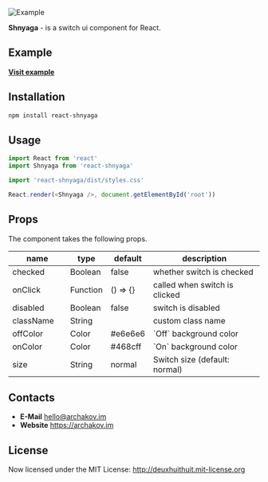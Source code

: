 ![Example](http://archakov.im/uploads/react-shnyaga-1.gif)

**Shnyaga** - is a switch ui component for React.

## Example
**[Visit example](https://htmlpreview.github.io/?https://github.com/Archakov06/react-shnyaga/blob/master/example/dist/index.html)**

## Installation
```bash
npm install react-shnyaga
```

## Usage
```js
import React from 'react'
import Shnyaga from 'react-shnyaga'

import 'react-shnyaga/dist/styles.css'

React.render(<Shnyaga />, document.getElementById('root'))
```

## Props
The component takes the following props.

<table class="table table-bordered table-striped">
    <thead>
    <tr>
        <th style="width: 100px;">name</th>
        <th style="width: 50px;">type</th>
        <th style="width: 50px;">default</th>
        <th>description</th>
    </tr>
    </thead>
    <tbody>
        <tr>
          <td>checked</td>
          <td>Boolean</td>
          <td>false</td>
          <td>whether switch is checked</td>
        </tr>
        <tr>
          <td>onClick</td>
          <td>Function</td>
          <td>() => {}</td>
          <td>called when switch is clicked</td>
        </tr>
        <tr>
          <td>disabled</td>
          <td>Boolean</td>
          <td>false</td>
          <td>switch is disabled</td>
        </tr>
        <tr>
          <td>className</td>
          <td>String</td>
          <td></td>
          <td>custom class name</td>
        </tr>
        <tr>
          <td>offColor</td>
          <td>Color</td>
          <td>#e6e6e6</td>
          <td>`Off` background color</td>
        </tr>
        <tr>
          <td>onColor</td>
          <td>Color</td>
          <td>#468cff</td>
          <td>`On` background color</td>
        </tr>
        <tr>
          <td>size</td>
          <td>String</td>
          <td>normal</td>
          <td>Switch size (default: normal)</td>
        </tr>
    </tbody>
</table>

## Contacts
* 	**E-Mail**
	<hello@archakov.im>
* 	**Website**
	<https://archakov.im>

## License
Now licensed under the MIT License: <http://deuxhuithuit.mit-license.org>
